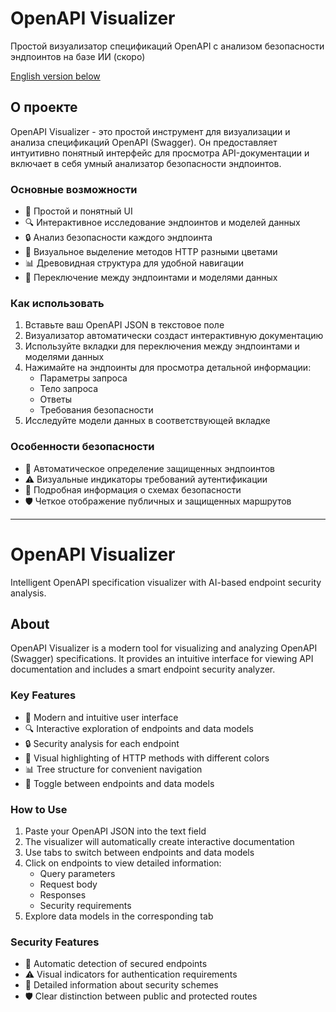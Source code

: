 # OpenAPI Visualizer

Простой визуализатор спецификаций OpenAPI с анализом безопасности эндпоинтов на базе ИИ (скоро)

[English version below](#english)

## О проекте

OpenAPI Visualizer - это простой инструмент для визуализации и анализа спецификаций OpenAPI (Swagger). Он предоставляет интуитивно понятный интерфейс для просмотра API-документации и включает в себя умный анализатор безопасности эндпоинтов.

### Основные возможности

- 🎨 Простой и понятный UI
- 🔍 Интерактивное исследование эндпоинтов и моделей данных
- 🔒 Анализ безопасности каждого эндпоинта
- 🎯 Визуальное выделение методов HTTP разными цветами
- 📊 Древовидная структура для удобной навигации
- 🔄 Переключение между эндпоинтами и моделями данных

### Как использовать

1. Вставьте ваш OpenAPI JSON в текстовое поле
2. Визуализатор автоматически создаст интерактивную документацию
3. Используйте вкладки для переключения между эндпоинтами и моделями данных
4. Нажимайте на эндпоинты для просмотра детальной информации:
   - Параметры запроса
   - Тело запроса
   - Ответы
   - Требования безопасности
5. Исследуйте модели данных в соответствующей вкладке

### Особенности безопасности

- 🔐 Автоматическое определение защищенных эндпоинтов
- ⚠️ Визуальные индикаторы требований аутентификации
- 📝 Подробная информация о схемах безопасности
- 🛡️ Четкое отображение публичных и защищенных маршрутов

---

<a name="english"></a>

# OpenAPI Visualizer

Intelligent OpenAPI specification visualizer with AI-based endpoint security analysis.

## About

OpenAPI Visualizer is a modern tool for visualizing and analyzing OpenAPI (Swagger) specifications. It provides an intuitive interface for viewing API documentation and includes a smart endpoint security analyzer.

### Key Features

- 🎨 Modern and intuitive user interface
- 🔍 Interactive exploration of endpoints and data models
- 🔒 Security analysis for each endpoint
- 🎯 Visual highlighting of HTTP methods with different colors
- 📊 Tree structure for convenient navigation
- 🔄 Toggle between endpoints and data models

### How to Use

1. Paste your OpenAPI JSON into the text field
2. The visualizer will automatically create interactive documentation
3. Use tabs to switch between endpoints and data models
4. Click on endpoints to view detailed information:
   - Query parameters
   - Request body
   - Responses
   - Security requirements
5. Explore data models in the corresponding tab

### Security Features

- 🔐 Automatic detection of secured endpoints
- ⚠️ Visual indicators for authentication requirements
- 📝 Detailed information about security schemes
- 🛡️ Clear distinction between public and protected routes